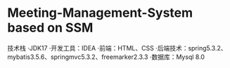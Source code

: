 # Meeting-Management-System based on SSM

技术栈
·JDK17
·开发工具：IDEA
·前端：HTML、CSS
·后端技术：spring5.3.2、mybatis3.5.6、springmvc5.3.2、freemarker2.3.3
·数据库：Mysql 8.0
